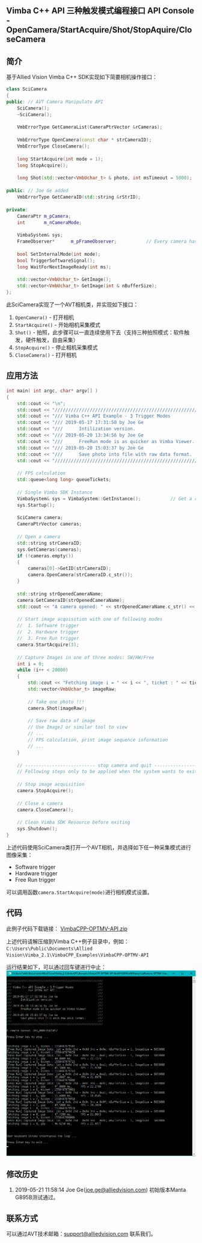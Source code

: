 Vimba C++ API 三种触发模式编程接口 API Console - OpenCamera/StartAcquire/Shot/StopAquire/CloseCamera
---

## 简介
基于Allied Vision Vimba C++ SDK实现如下简要相机操作接口：

```CPP
class SciCamera
{
public: // AVT Camera Manipulate API
	SciCamera();
	~SciCamera(); 

	VmbErrorType GetCameraList(CameraPtrVector &rCameras);

	VmbErrorType OpenCamera(const char * strCameraID);
	VmbErrorType CloseCamera(); 

	long StartAcquire(int mode = 1);
	long StopAcquire();

	long Shot(std::vector<VmbUchar_t> & photo, int msTimeout = 5000);

public: // Joe Ge added
	VmbErrorType GetCameraID(std::string &rStrID);

private:
	CameraPtr m_pCamera;
	int       m_nCameraMode;

	VimbaSystem& sys; 
	FrameObserver*      m_pFrameObserver;           // Every camera has its own frame observer

	bool SetInternalMode(int mode); 
	bool TriggerSoftwareSignal(); 
	long WaitForNextImageReady(int ms);

	std::vector<VmbUchar_t> GetImage(); 
	std::vector<VmbUchar_t> GetImage(int & nBufferSize); 
}; 
```

此SciCamera实现了一个AVT相机类，并实现如下接口：
1. `OpenCamera()` - 打开相机
2. `StartAcquire()` - 开始相机采集模式
3. `Shot()` - 拍照，此步骤可以一直连续使用下去（支持三种拍照模式：软件触发，硬件触发，自由采集）
4. `StopAcquire()` - 停止相机采集模式 
5. `CloseCamera()` - 打开相机

## 应用方法

```CPP
int main( int argc, char* argv[] )
{
    std::cout << "\n";
    std::cout << "//////////////////////////////////////////////////////////////\n";
    std::cout << "/// Vimba C++ API Example - 3 Trigger Modes                ///\n";
    std::cout << "/// 2019-05-17 17:31:50 by Joe Ge                          ///\n";
    std::cout << "///      Intilization version.                             ///\n";
    std::cout << "/// 2019-05-20 13:34:56 by Joe Ge                          ///\n";
    std::cout << "///      FreeRun mode is as quicker as Vimba Viewer.       ///\n";
    std::cout << "/// 2019-05-20 15:03:37 by Joe Ge                          ///\n";
    std::cout << "///      Save photo into file with raw data format.        ///\n";
    std::cout << "//////////////////////////////////////////////////////////////\n\n";

	// FPS calculation
	std::queue<long long> queueTickets;

	// Single Vimba SDK Instance
	VimbaSystem& sys = VimbaSystem::GetInstance();           // Get a reference to the VimbaSystem singleton
	sys.Startup();

	SciCamera camera; 
	CameraPtrVector cameras;

	// Open a camera
	std::string strCameraID;
	sys.GetCameras(cameras);
	if (!cameras.empty())
	{
		cameras[0]->GetID(strCameraID);
		camera.OpenCamera(strCameraID.c_str());
	}

	std::string strOpenedCameraName;
	camera.GetCameraID(strOpenedCameraName);
	std::cout << "A camera opened: " << strOpenedCameraName.c_str() << std::endl;

	// Start image acquisition with one of following modes
	//  1. Software trigger  
	//  2. Hardware trigger  
	//  3. Free Run trigger 
	camera.StartAcquire(3); 

	// Capture Images in one of three modes: SW/HW/Free
	int i = 0;
	while (i++ < 20000)
	{
		std::cout << "Fetching image i = " << i << ", ticket : " << tickets() << std::endl;
		std::vector<VmbUchar_t> imageRaw;

		// Take one photo !!! 
		camera.Shot(imageRaw);

		// Save raw data of image
		// Use ImageJ or similar tool to view
		// ... 
		// FPS calculation, print image sequence information
		// ... 
	}

	// -------------------------- stop camera and quit -------------------------------------- //
	// Following steps only to be applied when the system wants to exit.

	// Stop image acquisition
	camera.StopAcquire();

	// Close a camera
	camera.CloseCamera();

	// Clean Vimba SDK Resource before exiting
	sys.Shutdown(); 
}
```
上述代码使用SciCamera类打开一个AVT相机，并选择如下任一种采集模式进行图像采集：
* Software trigger  
* Hardware trigger  
* Free Run trigger 

可以调用函数`camera.StartAcquire(mode)`进行相机模式设置。


## 代码
此例子代码下载链接： 
[VimbaCPP-OPTMV-API.zip](VimbaCPP-OPTMV-API.zip)

上述代码请解压缩到Vimba C++例子目录中，例如：  
`C:\Users\Public\Documents\Allied Vision\Vimba_2.1\VimbaCPP_Examples\VimbaCPP-OPTMV-API`


运行结果如下，可以通过回车键进行中止：
![](vimba-cpp-3-modes-trigger-console-api.png)



## 修改历史
1. 2019-05-21 11:58:14 Joe Ge(joe.ge@alliedvision.com) 初始版本Manta G895B测试通过。


## 联系方式
可以通过AVT技术邮箱：support@alliedvision.com 联系我们。
